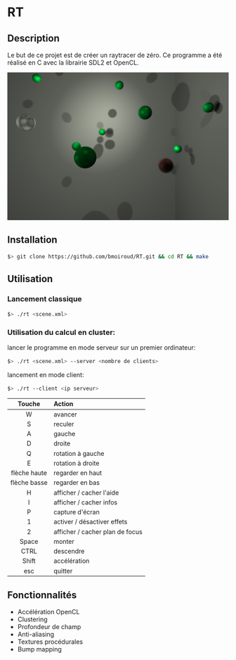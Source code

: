 # RT

## Description

Le but de ce projet est de créer un raytracer de zéro.
Ce programme a été réalisé en C avec la librairie SDL2 et OpenCL.

<img src='./images/img1.bmp'/>

## Installation

``` bash
$> git clone https://github.com/bmoiroud/RT.git && cd RT && make
```

## Utilisation

### Lancement classique
``` bash
$> ./rt <scene.xml>
```
### Utilisation du calcul en cluster:
lancer le programme en mode serveur sur un premier ordinateur:
``` bash
$> ./rt <scene.xml> --server <nombre de clients>
```

lancement en mode client:
``` bash
$> ./rt --client <ip serveur>
```

| Touche     | Action                 |
|:----------:|:-----------------------|
| W          | avancer                  |
| S          | reculer                  |
| A          | gauche                   |
| D          | droite                   |
| Q          | rotation à gauche        |
| E          | rotation à droite        |
| flèche haute | regarder en haut       |
| flèche basse | regarder en bas        |
| H          | afficher / cacher l'aide |
| I          | afficher / cacher infos  |
| P          | capture d'écran          |
| 1          | activer / désactiver effets |
| 2          | afficher / cacher plan de focus |
| Space      | monter                   |
| CTRL       | descendre                |
| Shift      | accélération             |
| esc        | quitter                  |

## Fonctionnalités
* Accélération OpenCL
* Clustering
* Profondeur de champ
* Anti-aliasing
* Textures procédurales
* Bump mapping
